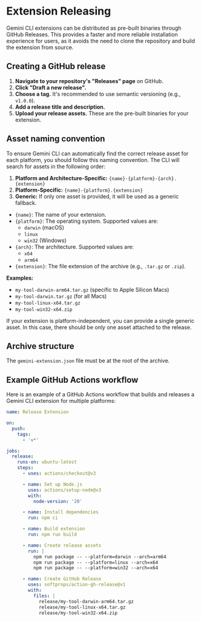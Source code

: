 # Extension Releasing

Gemini CLI extensions can be distributed as pre-built binaries through GitHub Releases. This provides a faster and more reliable installation experience for users, as it avoids the need to clone the repository and build the extension from source.

## Creating a GitHub release

1.  **Navigate to your repository's "Releases" page** on GitHub.
2.  **Click "Draft a new release".**
3.  **Choose a tag.** It's recommended to use semantic versioning (e.g., `v1.0.0`).
4.  **Add a release title and description.**
5.  **Upload your release assets.** These are the pre-built binaries for your extension.

## Asset naming convention

To ensure Gemini CLI can automatically find the correct release asset for each platform, you should follow this naming convention. The CLI will search for assets in the following order:

1.  **Platform and Architecture-Specific:** `{name}-{platform}-{arch}.{extension}`
2.  **Platform-Specific:** `{name}-{platform}.{extension}`
3.  **Generic:** If only one asset is provided, it will be used as a generic fallback.

- `{name}`: The name of your extension.
- `{platform}`: The operating system. Supported values are:
  - `darwin` (macOS)
  - `linux`
  - `win32` (Windows)
- `{arch}`: The architecture. Supported values are:
  - `x64`
  - `arm64`
- `{extension}`: The file extension of the archive (e.g., `.tar.gz` or `.zip`).

**Examples:**

- `my-tool-darwin-arm64.tar.gz` (specific to Apple Silicon Macs)
- `my-tool-darwin.tar.gz` (for all Macs)
- `my-tool-linux-x64.tar.gz`
- `my-tool-win32-x64.zip`

If your extension is platform-independent, you can provide a single generic asset. In this case, there should be only one asset attached to the release.

## Archive structure

The `gemini-extension.json` file must be at the root of the archive.

## Example GitHub Actions workflow

Here is an example of a GitHub Actions workflow that builds and releases a Gemini CLI extension for multiple platforms:

```yaml
name: Release Extension

on:
  push:
    tags:
      - 'v*'

jobs:
  release:
    runs-on: ubuntu-latest
    steps:
      - uses: actions/checkout@v3

      - name: Set up Node.js
        uses: actions/setup-node@v3
        with:
          node-version: '20'

      - name: Install dependencies
        run: npm ci

      - name: Build extension
        run: npm run build

      - name: Create release assets
        run: |
          npm run package -- --platform=darwin --arch=arm64
          npm run package -- --platform=linux --arch=x64
          npm run package -- --platform=win32 --arch=x64

      - name: Create GitHub Release
        uses: softprops/action-gh-release@v1
        with:
          files: |
            release/my-tool-darwin-arm64.tar.gz
            release/my-tool-linux-x64.tar.gz
            release/my-tool-win32-x64.zip
```
